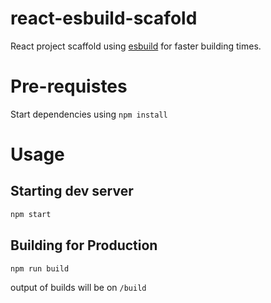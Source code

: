 # react-esbuild-scafold
React project scaffold using [esbuild](https://esbuild.github.io/) for faster building times.

# Pre-requistes
Start dependencies using `npm install`
# Usage
## Starting dev server
```bash
npm start
```
## Building for Production
```bash
npm run build
```
output of builds will be on `/build`

